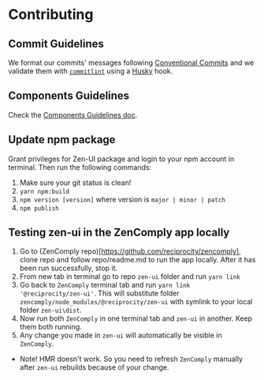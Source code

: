 # Contributing

## Commit Guidelines

We format our commits' messages following [Conventional Commits](https://www.conventionalcommits.org) and we validate them with [`commitlint`](https://commitlint.js.org/) using a [Husky](https://github.com/typicode/husky) hook.

## Components Guidelines

Check the [Components Guidelines doc](./components-guidelines.md).

## Update npm package

Grant privileges for Zen-UI package and login to your npm account in terminal. Then run the following commands:
1. Make sure your git status is clean!
1. `yarn npm:build`
1. `npm version [version]` where version is `major | minor | patch`
1. `npm publish`

## Testing zen-ui in the ZenComply app locally
1. Go to (ZenComply repo)[https://github.com/reciprocity/zencomply], clone repo and follow repo/readme.md to run the app locally. After it has been run successfully, stop it.
1. From new tab in terminal go to repo `zen-ui` folder and run `yarn link`
1. Go back to `ZenComply` terminal tab and run `yarn link '@reciprocity/zen-ui'`. This will substitute folder `zencomply/node_modules/@reciprocity/zen-ui` with symlink to your local folder `zen-ui\dist`.
1. Now run both `ZenComply` in one terminal tab and `zen-ui` in another. Keep them both running.
1. Any change you made in `zen-ui` will automatically be visible in `ZenComply`.
* Note! HMR doesn't work. So you need to refresh `ZenComply` manually after `zen-ui` rebuilds because of your change.
